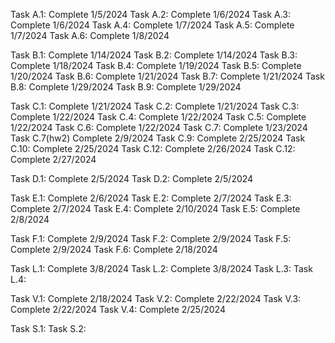 Task A.1: Complete 1/5/2024
Task A.2: Complete 1/6/2024
Task A.3: Complete 1/6/2024
Task A.4: Complete 1/7/2024
Task A.5: Complete 1/7/2024
Task A.6: Complete 1/8/2024

Task B.1: Complete 1/14/2024
Task B.2: Complete 1/14/2024
Task B.3: Complete 1/18/2024
Task B.4: Complete 1/19/2024
Task B.5: Complete 1/20/2024
Task B.6: Complete 1/21/2024
Task B.7: Complete 1/21/2024
Task B.8: Complete 1/29/2024
Task B.9: Complete 1/29/2024

Task C.1: Complete 1/21/2024
Task C.2: Complete 1/21/2024
Task C.3: Complete 1/22/2024
Task C.4: Complete 1/22/2024
Task C.5: Complete 1/22/2024
Task C.6: Complete 1/22/2024
Task C.7: Complete 1/23/2024
Task C.7(hw2) Complete 2/9/2024
Task C.9: Complete 2/25/2024
Task C.10: Complete 2/25/2024
Task C.12: Complete 2/26/2024
Task C.12: Complete 2/27/2024

Task D.1: Complete 2/5/2024
Task D.2: Complete 2/5/2024

Task E.1: Complete 2/6/2024
Task E.2: Complete 2/7/2024
Task E.3: Complete 2/7/2024
Task E.4: Complete 2/10/2024
Task E.5: Complete 2/8/2024

Task F.1: Complete 2/9/2024
Task F.2: Complete 2/9/2024
Task F.5: Complete 2/9/2024
Task F.6: Complete 2/18/2024

Task L.1: Complete 3/8/2024
Task L.2: Complete 3/8/2024
Task L.3:
Task L.4:

Task V.1: Complete 2/18/2024
Task V.2: Complete 2/22/2024
Task V.3: Complete 2/22/2024
Task V.4: Complete 2/25/2024

Task S.1: 
Task S.2:


